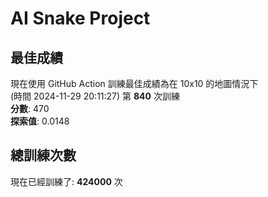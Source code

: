 
# AI Snake Project

## **最佳成績**










現在使用 GitHub Action 訓練最佳成績為在 10x10 的地圖情況下  
(時間 2024-11-29 20:11:27) 第 **840** 次訓練  
**分數**: 470  
**探索值**: 0.0148





















## 總訓練次數
現在已經訓練了: **424000** 次
